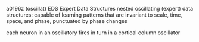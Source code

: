 a0196z
(oscillat)
EDS Expert Data Structures
nested oscillating (expert) data structures: capable of learning patterns that are invariant to scale, time, space, and phase, punctuated by phase changes

each neuron in an oscillatory fires in turn
in a cortical column oscillator
